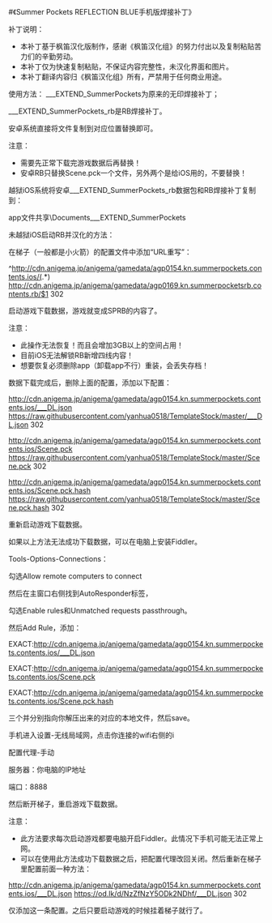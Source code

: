 #《Summer Pockets REFLECTION BLUE手机版焊接补丁》

补丁说明：
 * 本补丁基于枫笛汉化版制作，感谢《枫笛汉化组》的努力付出以及复制粘贴苦力们的辛勤劳动。
 * 本补丁仅为快速复制粘贴，不保证内容完整性，未汉化界面和图片。
 * 本补丁翻译内容归《枫笛汉化组》所有，严禁用于任何商业用途。

使用方法：
___EXTEND_SummerPockets为原来的无印焊接补丁；

___EXTEND_SummerPockets_rb是RB焊接补丁。

安卓系统直接将文件复制到对应位置替换即可。

注意：
 * 需要先正常下载完游戏数据后再替换！
 * 安卓RB只替换Scene.pck一个文件，另外两个是给iOS用的，不要替换！

越狱iOS系统将安卓___EXTEND_SummerPockets_rb数据包和RB焊接补丁复制到：

app文件共享\Documents\___EXTEND_SummerPockets


未越狱iOS启动RB并汉化的方法：

在梯子（一般都是小火箭）的配置文件中添加“URL重写”：

^http://cdn.anigema.jp/anigema/gamedata/agp0154.kn.summerpockets.contents.ios/(.*) http://cdn.anigema.jp/anigema/gamedata/agp0169.kn.summerpocketsrb.contents.rb/$1 302

启动游戏下载数据，游戏就变成SPRB的内容了。

注意：
 * 此操作无法恢复！而且会增加3GB以上的空间占用！
 * 目前iOS无法解锁RB新增四线内容！
 * 想要恢复必须删除app（卸载app不行）重装，会丢失存档！

数据下载完成后，删除上面的配置，添加以下配置：

http://cdn.anigema.jp/anigema/gamedata/agp0154.kn.summerpockets.contents.ios/___DL.json https://raw.githubusercontent.com/yanhua0518/TemplateStock/master/___DL.json 302

http://cdn.anigema.jp/anigema/gamedata/agp0154.kn.summerpockets.contents.ios/Scene.pck https://raw.githubusercontent.com/yanhua0518/TemplateStock/master/Scene.pck 302

http://cdn.anigema.jp/anigema/gamedata/agp0154.kn.summerpockets.contents.ios/Scene.pck.hash https://raw.githubusercontent.com/yanhua0518/TemplateStock/master/Scene.pck.hash 302

重新启动游戏下载数据。

如果以上方法无法成功下载数据，可以在电脑上安装Fiddler。

Tools-Options-Connections：

勾选Allow remote computers to connect

然后在主窗口右侧找到AutoResponder标签，

勾选Enable rules和Unmatched requests passthrough。

然后Add Rule，添加：

EXACT:http://cdn.anigema.jp/anigema/gamedata/agp0154.kn.summerpockets.contents.ios/___DL.json

EXACT:http://cdn.anigema.jp/anigema/gamedata/agp0154.kn.summerpockets.contents.ios/Scene.pck

EXACT:http://cdn.anigema.jp/anigema/gamedata/agp0154.kn.summerpockets.contents.ios/Scene.pck.hash

三个并分别指向你解压出来的对应的本地文件，然后save。

手机进入设置-无线局域网，点击你连接的wifi右侧的i

配置代理-手动

服务器：你电脑的IP地址

端口：8888

然后断开梯子，重启游戏下载数据。

注意：
 * 此方法要求每次启动游戏都要电脑开启Fiddler。此情况下手机可能无法正常上网。
 * 可以在使用此方法成功下载数据之后，把配置代理改回关闭。然后重新在梯子里配置前面一种方法：
 
http://cdn.anigema.jp/anigema/gamedata/agp0154.kn.summerpockets.contents.ios/___DL.json https://od.lk/d/NzZfNzY5ODk2NDhf/___DL.json 302

仅添加这一条配置。之后只要启动游戏的时候挂着梯子就行了。
